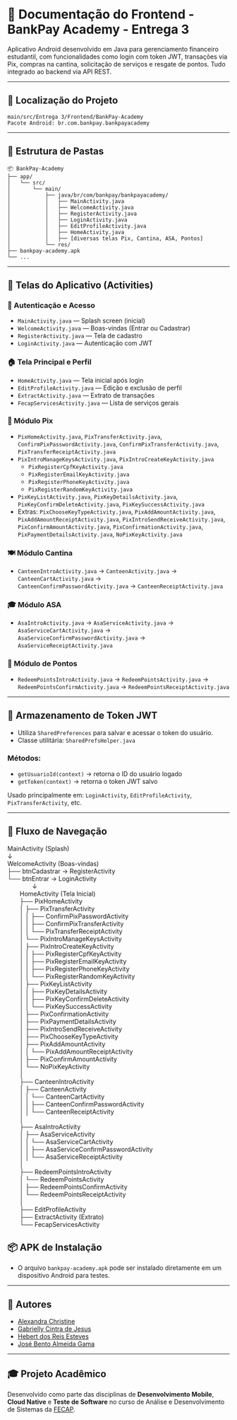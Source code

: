 
# 📱 Documentação do Frontend - BankPay Academy - Entrega 3

Aplicativo Android desenvolvido em Java para gerenciamento financeiro estudantil, com funcionalidades como login com token JWT, transações via Pix, compras na cantina, solicitação de serviços e resgate de pontos. Tudo integrado ao backend via API REST.

---

## 📍 Localização do Projeto

```
main/src/Entrega 3/Frontend/BankPay-Academy
Pacote Android: br.com.bankpay.bankpayacademy
```

---

## 📂 Estrutura de Pastas

```
📦 BankPay-Academy
├── app/
│   └── src/
│       └── main/
│           ├── java/br/com/bankpay/bankpayacademy/
│           │   ├── MainActivity.java
│           │   ├── WelcomeActivity.java
│           │   ├── RegisterActivity.java
│           │   ├── LoginActivity.java
│           │   ├── EditProfileActivity.java
│           │   ├── HomeActivity.java
│           │   ├── [diversas telas Pix, Cantina, ASA, Pontos]
│           └── res/
├── bankpay-academy.apk
└── ...
```

---

## 📄 Telas do Aplicativo (Activities)

### 🔐 Autenticação e Acesso
- `MainActivity.java` — Splash screen (inicial)
- `WelcomeActivity.java` — Boas-vindas (Entrar ou Cadastrar)
- `RegisterActivity.java` — Tela de cadastro
- `LoginActivity.java` — Autenticação com JWT

### 🏠 Tela Principal e Perfil
- `HomeActivity.java` — Tela inicial após login
- `EditProfileActivity.java` — Edição e exclusão de perfil
- `ExtractActivity.java` — Extrato de transações
- `FecapServicesActivity.java` — Lista de serviços gerais

### 💸 Módulo Pix
- `PixHomeActivity.java`, `PixTransferActivity.java`, `ConfirmPixPasswordActivity.java`, `ConfirmPixTransferActivity.java`, `PixTransferReceiptActivity.java`
- `PixIntroManageKeysActivity.java`, `PixIntroCreateKeyActivity.java`
  - `PixRegisterCpfKeyActivity.java`
  - `PixRegisterEmailKeyActivity.java`
  - `PixRegisterPhoneKeyActivity.java`
  - `PixRegisterRandomKeyActivity.java`
- `PixKeyListActivity.java`, `PixKeyDetailsActivity.java`, `PixKeyConfirmDeleteActivity.java`, `PixKeySuccessActivity.java`
- Extras: `PixChooseKeyTypeActivity.java`, `PixAddAmountActivity.java`, `PixAddAmountReceiptActivity.java`,
  `PixIntroSendReceiveActivity.java`, `PixConfirmAmountActivity.java`, `PixConfirmationActivity.java`,
  `PixPaymentDetailsActivity.java`, `NoPixKeyActivity.java`

### 🍽️ Módulo Cantina
- `CanteenIntroActivity.java` → `CanteenActivity.java` → `CanteenCartActivity.java` →  
  `CanteenConfirmPasswordActivity.java` → `CanteenReceiptActivity.java`

### 🎓 Módulo ASA
- `AsaIntroActivity.java` → `AsaServiceActivity.java` → `AsaServiceCartActivity.java` →  
  `AsaServiceConfirmPasswordActivity.java` → `AsaServiceReceiptActivity.java`

### 🎁 Módulo de Pontos
- `RedeemPointsIntroActivity.java` → `RedeemPointsActivity.java` →  
  `RedeemPointsConfirmActivity.java` → `RedeemPointsReceiptActivity.java`

---

## 🔐 Armazenamento de Token JWT

- Utiliza `SharedPreferences` para salvar e acessar o token do usuário.
- Classe utilitária: `SharedPrefsHelper.java`

### Métodos:
- `getUsuarioId(context)` → retorna o ID do usuário logado
- `getToken(context)` → retorna o token JWT salvo

Usado principalmente em: `LoginActivity`, `EditProfileActivity`, `PixTransferActivity`, etc.

---


## 🔁 Fluxo de Navegação

MainActivity (Splash)  
↓  
WelcomeActivity (Boas-vindas)  
├── btnCadastrar → RegisterActivity  
└── btnEntrar → LoginActivity  
    ↓  
  HomeActivity (Tela Inicial)  
  ├── PixHomeActivity  
  │   ├── PixTransferActivity  
  │   │   ├── ConfirmPixPasswordActivity  
  │   │   ├── ConfirmPixTransferActivity  
  │   │   └── PixTransferReceiptActivity  
  │   └── PixIntroManageKeysActivity  
  │       ├── PixIntroCreateKeyActivity  
  │       │   ├── PixRegisterCpfKeyActivity  
  │       │   ├── PixRegisterEmailKeyActivity  
  │       │   ├── PixRegisterPhoneKeyActivity  
  │       │   └── PixRegisterRandomKeyActivity  
  │       ├── PixKeyListActivity  
  │       │   ├── PixKeyDetailsActivity  
  │       │   ├── PixKeyConfirmDeleteActivity  
  │       │   └── PixKeySuccessActivity  
  │       ├── PixConfirmationActivity  
  │       ├── PixPaymentDetailsActivity  
  │       ├── PixIntroSendReceiveActivity  
  │       ├── PixChooseKeyTypeActivity  
  │       ├── PixAddAmountActivity  
  │       │   └── PixAddAmountReceiptActivity  
  │       ├── PixConfirmAmountActivity  
  │       └── NoPixKeyActivity  
  │  
  ├── CanteenIntroActivity  
  │   ├── CanteenActivity  
  │   │   └── CanteenCartActivity  
  │   │       ├── CanteenConfirmPasswordActivity  
  │   │       └── CanteenReceiptActivity  
  │  
  ├── AsaIntroActivity  
  │   ├── AsaServiceActivity  
  │   │   └── AsaServiceCartActivity  
  │   │       ├── AsaServiceConfirmPasswordActivity  
  │   │       └── AsaServiceReceiptActivity  
  │  
  ├── RedeemPointsIntroActivity  
  │   └── RedeemPointsActivity  
  │       ├── RedeemPointsConfirmActivity  
  │       └── RedeemPointsReceiptActivity  
  │  
  ├── EditProfileActivity  
  ├── ExtractActivity (Extrato)  
  └── FecapServicesActivity  


## 📦 APK de Instalação

- O arquivo `bankpay-academy.apk` pode ser instalado diretamente em um dispositivo Android para testes.

---

## 👥 Autores

- [Alexandra Christine](https://www.linkedin.com/in/alexandra-christine-silva-590092257)  
- [Gabrielly Cintra de Jesus](https://www.linkedin.com/in/gabrielly-cintra/)  
- [Hebert dos Reis Esteves](https://linkedin.com/in/hebert-/)  
- [José Bento Almeida Gama](https://www.linkedin.com/in/jos%C3%A9-almeida-80063a256/)

---

## 🎓 Projeto Acadêmico

Desenvolvido como parte das disciplinas de **Desenvolvimento Mobile**, **Cloud Native** e **Teste de Software** no curso de Análise e Desenvolvimento de Sistemas da [FECAP](https://www.fecap.br/).
